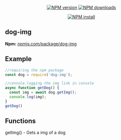 <div align="center">
  <p>
    <a href="https://www.npmjs.com/package/dog-img"><img src="https://img.shields.io/npm/v/dog-img.svg?maxAge=3600" alt="NPM version" /></a>
    <a href="https://www.npmjs.com/package/dog-img"><img src="https://img.shields.io/npm/dt/dog-img.svg?maxAge=3600" alt="NPM downloads" /></a>
  </p>
    <p>
    <a href="https://nodei.co/npm/dog-img/"><img src="https://nodei.co/npm/dog-img.png?downloads=true&stars=true" alt="NPM install" /></a>
  </p>
</div>

## dog-img
**Npm:** [npmjs.com/package/dog-img](https://npmjs.com/package/dog-img)

## Example
```js
//requiring the npm package
const dog = require('dog-img');

//console.logging the img link in console
async function getDog() {
  const img = await dog.getImg();
  console.log(img);
}
getDog()
```

## Functions
getImg() - Gets a img of a dog
